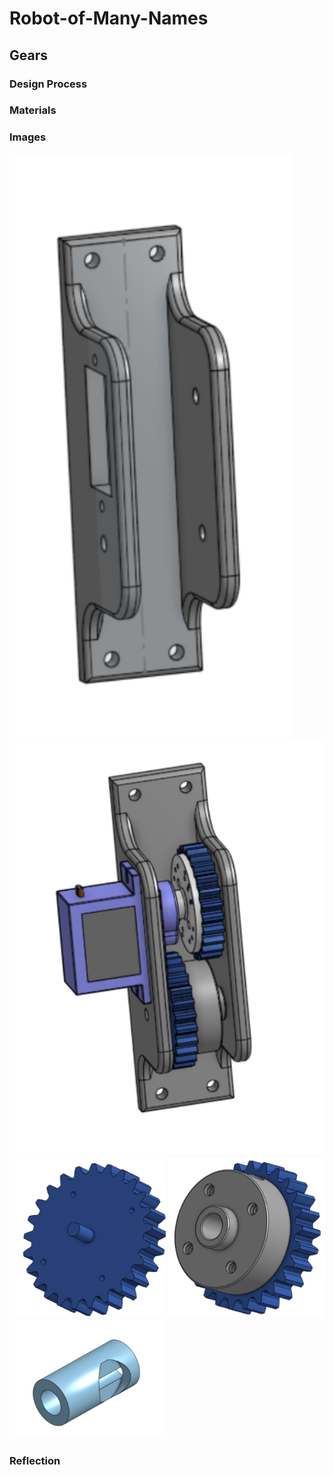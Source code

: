 # Robot-of-Many-Names
## Gears
### Design Process
### Materials
### Images
<img src="GearBox.png" alt="GearBox" style="width:450px;">
<img src="FinalAssembly.png" alt="FinalAssembly" style="width:500px;">
<img src="Servo Gear.png" alt="Servo Gear" style="width:250px;">
<img src="ShaftGear.png" alt="ShaftGear.png" style="width:250px;">
<img src="Sleeve.png" alt="Sleeve" style="width:250px;">

### Reflection
